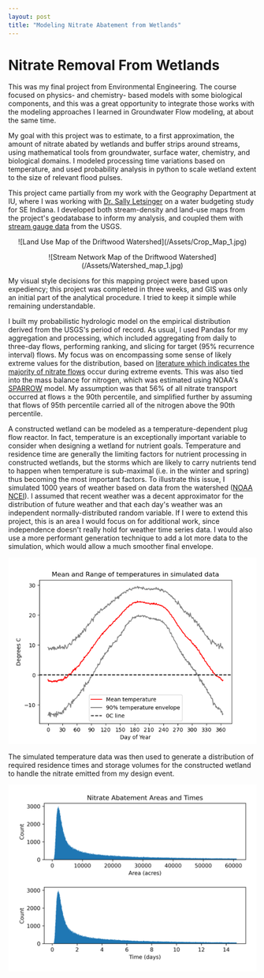 ```yaml
---
layout: post
title: "Modeling Nitrate Abatement from Wetlands" 
---
```


# Nitrate Removal From Wetlands

This was my final project from Environmental Engineering. The course focused on physics- and chemistry- based models with some biological components, 
and this was a great opportunity to integrate those works with the modeling approaches I learned in Groundwater Flow modeling, at about the same time. 

My goal with this project was to estimate, to a first approximation, the amount of nitrate abated by wetlands and buffer strips around streams, using 
mathematical tools from groundwater, surface water, chemistry, and biological domains. I modeled processing time variations based on temperature, and 
used probability analysis in python to scale wetland extent to the size of relevant flood pulses. 

This project came partially from my work with the Geography Department at IU, where I was working with [Dr. Sally Letsinger](https://geography.indiana.edu/about/faculty/letsinger-sally.html) on a water budgeting study for SE Indiana.
I developed both stream-density and land-use maps from the project's geodatabase to inform my analysis, and coupled them with [stream gauge data](https://dashboard.waterdata.usgs.gov/app/nwd/en/?region=lower48&aoi=default) from
the USGS. 

<p align="center">![Land Use Map of the Driftwood Watershed](/Assets/Crop_Map_1.jpg)</p>
<p align="center">![Stream Network Map of the Driftwood Watershed](/Assets/Watershed_map_1.jpg)</p>

My visual style decisions for this mapping project were based upon expediency; this project was completed in three weeks, and GIS was only an initial part of the analytical
procedure. I tried to keep it simple while remaining understandable. 

I built my probabilistic hydrologic model on the empirical distribution derived from the USGS's period of record. As usual, I used Pandas for my 
aggregation and processing, which included aggregating from daily to three-day flows, performing ranking, and slicing for target (95% recurrence interval) flows. 
My focus was on encompassing some sense of likely extreme values for the distribution, based on [literature which indicates the majority of nitrate flows](https://pubs.acs.org/doi/10.1021/es052573n) occur 
during extreme events. This was also tied into the mass balance for nitrogen, which was estimated using NOAA's [SPARROW](https://www.usgs.gov/mission-areas/water-resources/science/sparrow-modeling-estimating-nutrient-sediment-and-dissolved) model.
My assumption was that 56% of all nitrate transport occurred at flows ≥ the 90th percentile, and simplified further by assuming that flows of 95th percentile carried all of the nitrogen above the 90th percentile. 

A constructed wetland can be modeled as a temperature-dependent plug flow reactor. In fact, temperature is an exceptionally important variable to consider when designing
a wetland for nutrient goals. Temperature and residence time are generally the limiting factors for nutrient processing in constructed wetlands, but the storms which are 
likely to carry nutrients tend to happen when temperature is sub-maximal (i.e. in the winter and spring) thus becoming the most important factors. To illustrate this issue, 
I simulated 1000 years of weather based on data from the watershed ([NOAA NCEI](https://www.ncei.noaa.gov/)). I assumed that recent weather was a decent approximator for the 
distribution of future weather and that each day's weather was an independent normally-distributed random variable. If I were to extend this project, this is an area I would focus on
for additional work, since independence doesn't really hold for weather time series data. I would also use a more performant generation technique to add a lot more data to the 
simulation, which would allow a much smoother final envelope. 

![Simulated Temperature Data](/Assets/Temp_Sim_Dist.png)

The simulated temperature data was then used to generate a distribution of required residence times and storage volumes for the constructed wetland to handle the nitrate 
emitted from my design event. 

![Nitrate Abatement Distribution](/Assets/Nitrate_Abatement_distribution.png)

